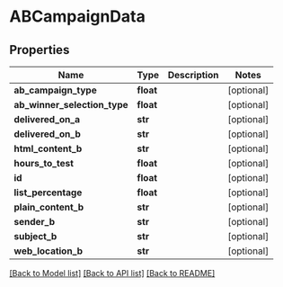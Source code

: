 # ABCampaignData

## Properties
Name | Type | Description | Notes
------------ | ------------- | ------------- | -------------
**ab_campaign_type** | **float** |  | [optional] 
**ab_winner_selection_type** | **float** |  | [optional] 
**delivered_on_a** | **str** |  | [optional] 
**delivered_on_b** | **str** |  | [optional] 
**html_content_b** | **str** |  | [optional] 
**hours_to_test** | **float** |  | [optional] 
**id** | **float** |  | [optional] 
**list_percentage** | **float** |  | [optional] 
**plain_content_b** | **str** |  | [optional] 
**sender_b** | **str** |  | [optional] 
**subject_b** | **str** |  | [optional] 
**web_location_b** | **str** |  | [optional] 

[[Back to Model list]](../README.md#documentation-for-models) [[Back to API list]](../README.md#documentation-for-api-endpoints) [[Back to README]](../README.md)


